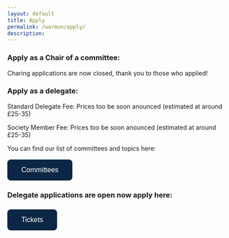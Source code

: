 ```yaml
---
layout: default
title: Apply
permalink: /warmun/apply/
description:
---
```


### Apply as a Chair of a committee:
Charing applications are now closed, thank you to those who applied!

### Apply as a delegate:
Standard Delegate Fee: Prices too be soon anounced (estimated at around £25-35) 

Society Member Fee: Prices too be soon anounced (estimated at around £25-35)

You can find our list of committees and topics here:
<br><br>
<a href="http://warwickun.org/warmun/committees"><button style="background-color:#0C2745;border: none; border-radius: 8px; color: white; padding: 15px 32px; text-align: center; text-decoration: none; display: inline-block; font-size: 16px; cursor: pointer;">Committees</button></a>

### Delegate applications are open now apply here:
### <a href="https://docs.google.com/forms/d/e/1FAIpQLSdwIDBSU3qfU0U8KrEguGQfp0NGIQnfqh7T1xHoQfIkeUmJ2g/viewform?usp=sf_link"><button style="background-color:#0C2745;border: none; border-radius: 8px; color: white; padding: 15px 32px; text-align:  center; text-decoration: none; display: inline-block; font-size: 16px; cursor: pointer;">Tickets</button></a>
